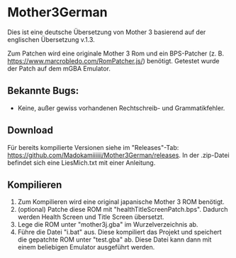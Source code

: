 # Mother3German
Dies ist eine deutsche Übersetzung von Mother 3 basierend auf der englischen Übersetzung v.1.3.

Zum Patchen wird eine originale Mother 3 Rom und ein BPS-Patcher (z. B. https://www.marcrobledo.com/RomPatcher.js/) benötigt.
Getestet wurde der Patch auf dem mGBA Emulator.

## Bekannte Bugs:
- Keine, außer gewiss vorhandenen Rechtschreib- und Grammatikfehler.

## Download
Für bereits kompilierte Versionen siehe im "Releases"-Tab: https://github.com/Madokamiiiiii/Mother3German/releases.
In der .zip-Datei befindet sich eine LiesMich.txt mit einer Anleitung.

## Kompilieren
1. Zum Kompilieren wird eine original japanische Mother 3 ROM benötigt.
2. (optional) Patche diese ROM mit "healthTitleScreenPatch.bps". Dadurch werden Health Screen und Title Screen übersetzt.
3. Lege die ROM unter "mother3j.gba" im Wurzelverzeichnis ab.
4. Führe die Datei "i.bat" aus. Diese kompiliert das Projekt und speichert die gepatchte ROM unter "test.gba" ab. Diese Datei kann dann mit einem beliebigen Emulator ausgeführt werden.
